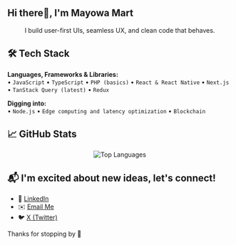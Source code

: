 ## Hi there👋, I'm Mayowa Mart

<p align="center">
I build user-first UIs, seamless UX, and clean code that behaves.
</p>

## 🛠️ Tech Stack

**Languages, Frameworks & Libraries:**  
• `JavaScript` • `TypeScript` • `PHP (basics)` • `React & React Native` • `Next.js` • `TanStack Query (latest)` • `Redux`

**Digging into:**  
• `Node.js` • `Edge computing and latency optimization` • `Blockchain`

## 📈 GitHub Stats

<p align="center">
  <img src="https://github-readme-stats.vercel.app/api/top-langs/?username=olu-martins&layout=compact&theme=radical" alt="Top Languages" />
</p>

## 📬 I'm excited about new ideas, let's connect!

- 💼 [LinkedIn](https://linkedin.com/in/olumayowa-olukayode-1532171b2)  
- ✉️ [Email Me](mailto:mayowasamuel86@gmail.com)  
- 🐦 [X (Twitter)](https://x.com/Olumayowa_Snr)

Thanks for stopping by 🚀
